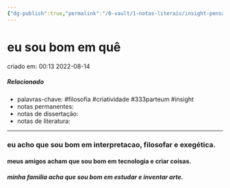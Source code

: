 ```yaml
---
{"dg-publish":true,"permalink":"/0-vault/1-notas-literais/insight-pensamento-e-meditacao/eu-sou-bom-em-que/","tags":["filosofia","criatividade","333parteum","insight"],"dgHomeLink":true,"dgShowLocalGraph":true,"dgShowFileTree":true,"dgEnableSearch":true,"noteIcon":""}
---
```



# eu sou bom em quê
criado em: 00:13 2022-08-14

##### Relacionado
- palavras-chave: #filosofia  #criatividade #333parteum #insight 
- notas permanentes: 
- notas de dissertação:
- notas de literatura: 
---

### eu acho que sou bom em interpretacao, filosofar e exegética.
#### meus amigos acham que sou bom em tecnologia e criar coisas.
##### minha familia acha que sou bom em estudar e inventar arte.

